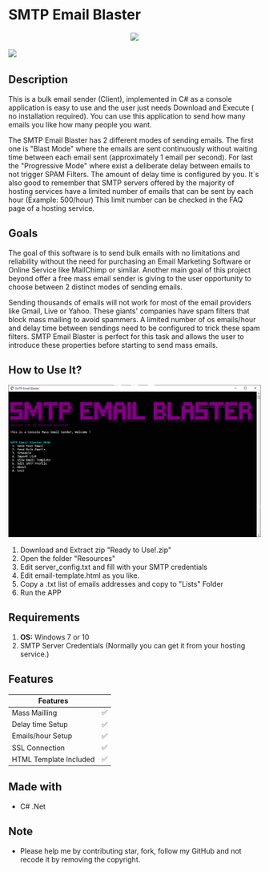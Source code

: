 # SMTP Email Blaster
<div style="text-align:center">

![](https://raw.githubusercontent.com/Ascensao/smtp-email-blaster/master/console_smtp_email_blaster/others/mini-logo.png)

</div>


![](https://img.shields.io/github/v/tag/Ascensao/smtp-email-blaster)

## Description

This is a bulk email sender (Client), implemented in C# as a console application is easy to use and the user just needs Download and Execute ( no installation required). You can use this application to send how many emails you like how many people you want. 

The SMTP Email Blaster has 2 different modes of sending emails. The first one is "Blast Mode" where the emails are sent continuously without waiting time between each email sent (approximately 1 email per second).  For last the "Progressive Mode" where exist a deliberate delay between emails to not trigger SPAM Filters. The amount of delay time is configured by you. It´s also good to remember that SMTP servers offered by the majority of hosting services have a limited number of emails that can be sent by each hour (Example: 500/hour) This limit number can be checked in the FAQ page of a hosting service.


## Goals

The goal of this software is to send bulk emails with no limitations and reliability without the need for purchasing an Email Marketing Software or Online Service like MailChimp or similar. Another main goal of this project beyond offer a free mass email sender is giving to the user opportunity to choose between 2 distinct modes of sending emails. 

Sending thousands of emails will not work for most of the email providers like Gmail, Live or Yahoo. These giants' companies have spam filters that block mass mailing to avoid spammers. A limited number of os emails/hour and delay time between sendings need to be configured to trick these spam filters. SMTP Email Blaster is perfect for this task and allows the user to introduce these properties before starting to send mass emails.


## How to Use It?

![](https://raw.githubusercontent.com/Ascensao/smtp-email-blaster/master/console_smtp_email_blaster/others/screenshot-smtp.gif)


1. Download and Extract zip "Ready to Use!.zip"
2. Open the folder "Resources"
3. Edit server_config.txt and fill with your SMTP credentials
4. Edit email-template.html as you like.
5. Copy a .txt list of emails addresses and copy to "Lists" Folder
6. Run the APP


## Requirements

1. **OS:** Windows 7 or 10
2. SMTP Server Credentials (Normally you can get it from your hosting service.)


## Features

| Features  |  |
| ------------- | ------------- |
| Mass Mailling  | :white_check_mark:  |
| Delay time Setup  | :white_check_mark:  |
| Emails/hour Setup  | :white_check_mark:  |
| SSL Connection  | :white_check_mark:  |
| HTML Template Included  | :white_check_mark:  |



## Made with
* C# .Net

## Note
* Please help me by contributing star, fork, follow my GitHub and not recode it by removing the copyright.
